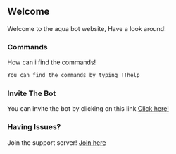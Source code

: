 ## Welcome

Welcome to the aqua bot website, Have a look around!

### Commands

How can i find the commands!

```markdown
You can find the commands by typing !!help
```

### Invite The Bot

You can invite the bot by clicking on this link [Click here!](https://discord.com/oauth2/authorize?client_id=734707923451772993&scope=bot&permissions=2113404159)

### Having Issues?

Join the support server! [Join here](https://discord.gg/NmC8vmH)
